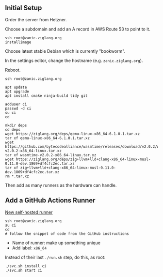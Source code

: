 ## Initial Setup

Order the server from Hetzner.

Choose a subdomain and add an A record in AWS Route 53 to point to it.

```
ssh root@zanic.ziglang.org
installimage
```

Choose latest stable Debian which is currently "bookworm".

In the settings editor, change the hostname (e.g. `zanic.ziglang.org`).

Reboot.

```
ssh root@zanic.ziglang.org

apt update
apt upgrade
apt install cmake ninja-build tidy git

adduser ci
passwd -d ci
su ci
cd

mkdir deps
cd deps
wget https://ziglang.org/deps/qemu-linux-x86_64-6.1.0.1.tar.xz
tar xf qemu-linux-x86_64-6.1.0.1.tar.xz
wget https://github.com/bytecodealliance/wasmtime/releases/download/v2.0.2/wasmtime-v2.0.2-x86_64-linux.tar.xz
tar xf wasmtime-v2.0.2-x86_64-linux.tar.xz
wget https://ziglang.org/deps/zig+llvm+lld+clang-x86_64-linux-musl-0.11.0-dev.1869+df4cfc2ec.tar.xz
tar xf zig+llvm+lld+clang-x86_64-linux-musl-0.11.0-dev.1869+df4cfc2ec.tar.xz
rm *.tar.xz
```

Then add as many runners as the hardware can handle.

## Add a GitHub Actions Runner

[New self-hosted runner](https://github.com/ziglang/zig/settings/actions/runners/new)

```
ssh root@zanic.ziglang.org
su ci
cd
# follow the snippet of code from the GitHub instructions
```

 * Name of runner: make up something unique
 * Add label: `x86_64`

Instead of their last `./run.sh` step, do this, as root:

```
./svc.sh install ci
./svc.sh start ci
```
